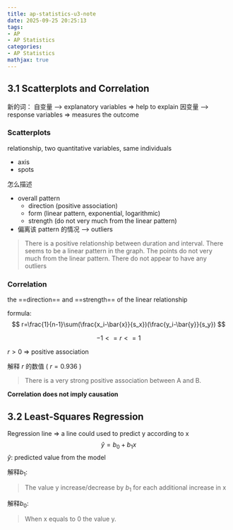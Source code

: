 ```yaml
---
title: ap-statistics-u3-note
date: 2025-09-25 20:25:13
tags: 
- AP
- AP Statistics
categories:
- AP Statistics
mathjax: true
---
```


## 3.1 Scatterplots and Correlation

新的词：
自变量 --> explanatory variables => help to explain
因变量 --> response variables => measures the outcome 

### Scatterplots

relationship, two quantitative variables, same individuals

- axis
- spots

怎么描述

- overall pattern
    - direction (positive association)
    - form (linear pattern, exponential, logarithmic)
    - strength (do not very much from the linear pattern)
- 偏离该 pattern 的情况 --> outliers

> There is a positive relationship between duration and interval. There seems to be a linear pattern in the graph. The points do not very much from the linear pattern. There do not appear to have any outliers

### Correlation

the ==direction== and ==strength== of the linear relationship

formula:
$$
r=\frac{1}{n-1}\sum(\frac{x_i-\bar{x}}{s_x})(\frac{y_i-\bar{y}}{s_y})
$$

$$
-1 <= r <= 1
$$

$r > 0$ => positive association 

解释 $r$ 的数值 ( $r = 0.936$ )

> There is a very strong positive association between A and B.

**Correlation does not imply causation**

## 3.2 Least-Squares Regression

Regression line => a line could used to predict y according to x
$$
\hat{y}=b_0+b_1x
$$
$\hat{y}$: predicted value from the model

解释$b_1$:

> The value y increase/decrease by $b_1$ for each additional increase in x 

解释$b_0$:

> When x equals to 0 the value y.
